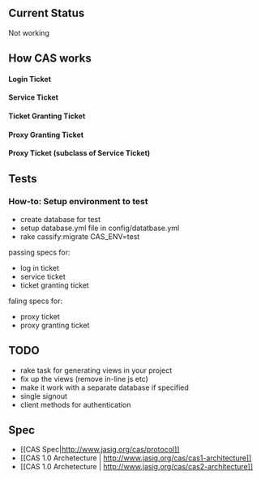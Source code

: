 ## Current Status

Not working

## How CAS works

#### Login Ticket

#### Service Ticket

#### Ticket Granting Ticket

#### Proxy Granting Ticket

#### Proxy Ticket (subclass of Service Ticket)

## Tests

### How-to: Setup environment to test
* create database for test
* setup database.yml file in config/datatbase.yml
* rake cassify:migrate CAS_ENV=test

passing specs for:

* log in ticket
* service ticket
* ticket granting ticket

faling specs for:

* proxy ticket
* proxy granting ticket

## TODO

* rake task for generating views in your project
* fix up the views (remove in-line js etc)
* make it work with a separate database if specified
* single signout
* client methods for authentication

## Spec

* [[CAS Spec|http://www.jasig.org/cas/protocol]]
* [[CAS 1.0 Archetecture | http://www.jasig.org/cas/cas1-architecture]]
* [[CAS 1.0 Archetecture | http://www.jasig.org/cas/cas2-architecture]]